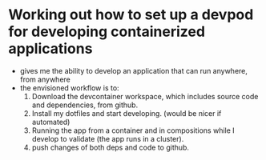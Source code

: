 # Working out how to set up a devpod for developing containerized applications

+ gives me the ability to develop an application that can run anywhere, from anywhere
+ the envisioned workflow is to:
  1. Download the devcontainer workspace, which includes source code and dependencies, from github.
  2. Install my dotfiles and start developing. (would be nicer if automated)
  3. Running the app from a container and in compositions while I develop to validate (the app runs in a cluster).
  4. push changes of both deps and code to github.
